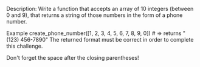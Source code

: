 Description:
Write a function that accepts an array of 10 integers (between 0 and 9), that returns a string of those numbers in the form of a phone number.

Example
create_phone_number([1, 2, 3, 4, 5, 6, 7, 8, 9, 0]) # => returns "(123) 456-7890"
The returned format must be correct in order to complete this challenge.

Don't forget the space after the closing parentheses!
